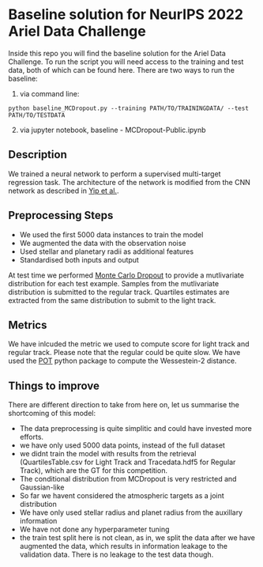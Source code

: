 # Baseline solution for NeurIPS 2022 Ariel Data Challenge

Inside this repo you will find the baseline solution for the Ariel Data Challenge. To run the script you will need access to the training and test data, both of which can be found here. 
There are two ways to run the baseline:

1. via command line:
```
python baseline_MCDropout.py --training PATH/TO/TRAININGDATA/ --test PATH/TO/TESTDATA
```

2. via jupyter notebook, baseline - MCDropout-Public.ipynb

## Description
We trained a neural network to perform a supervised multi-target regression task. The architecture of the network is modified from the CNN network as described in [Yip et al.](https://arxiv.org/abs/2011.11284). 

## Preprocessing Steps
- We used the first 5000 data instances to train the model
- We augmented the data with the observation noise
- Used stellar and planetary radii as additional features
- Standardised both inputs and output

At test time we performed [Monte Carlo Dropout](https://arxiv.org/abs/1506.02142) to provide a mutlivariate distribution for each test example. Samples from the mutlivariate distribution is submitted to the regular track. Quartiles estimates are extracted from the same distribution to submit to the light track.

## Metrics
We have inlcuded the metric we used to compute score for light track and regular track. Please note that the regular could be quite slow. We have used the [POT](https://pythonot.github.io/index.html) python package to compute the Wessestein-2 distance. 

## Things to improve
There are different direction to take from here on, let us summarise the shortcoming of this model:
- The data preprocessing is quite simplitic and could have invested more efforts.
- we have only used 5000 data points, instead of the full dataset
- we didnt train the model with results from the retrieval (QuartilesTable.csv for Light Track and Tracedata.hdf5 for Regular Track), which are the GT for this competition.
- The conditional distribution from MCDropout is very restricted and Gaussian-like
- So far we havent considered the atmospheric targets as a joint distribution
- We have only used stellar radius and planet radius from the auxillary information
- We have not done any hyperparameter tuning 
- the train test split here is not clean, as in, we split the data after we have augmented the data, which results in information leakage to the validation data. There is no leakage to the test data though.
